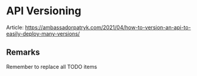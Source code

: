 # API Versioning

Article: https://ambassadorpatryk.com/2021/04/how-to-version-an-api-to-easily-deploy-many-versions/

## Remarks
Remember to replace all TODO items